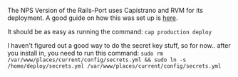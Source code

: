 The NPS Version of the Rails-Port uses Capistrano and RVM for its deployment.
A good guide on how this was set up is [here](https://gorails.com/deploy/ubuntu/14.04).

It should be as easy as running the command:
`cap production deploy`

I haven't figured out a good way to do the secret key stuff, so for now.. after you install in, you need to run this command:
`sudo rm /var/www/places/current/config/secrets.yml && sudo ln -s /home/deploy/secrets.yml /var/www/places/current/config/secrets.yml`
